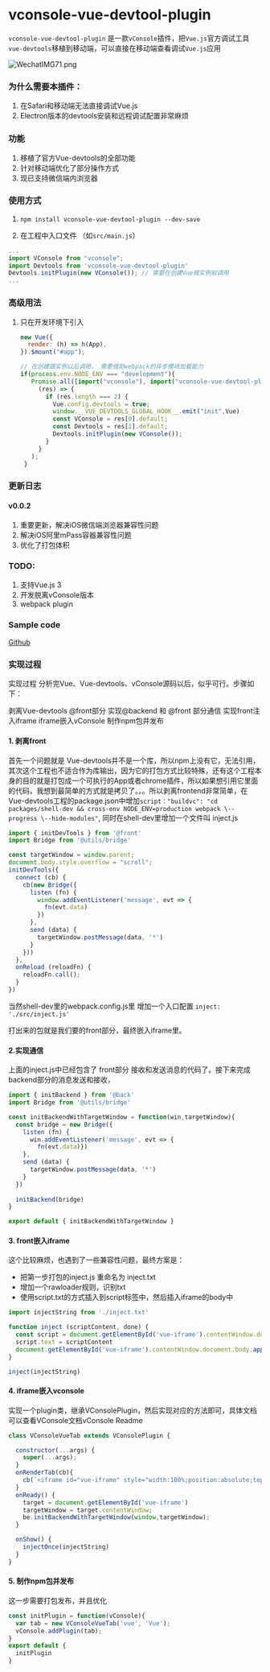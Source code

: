 # vconsole-vue-devtool-plugin

`vconsole-vue-devtool-plugin` 是一款`vConsole`插件，把`Vue.js`官方调试工具`vue-devtools`移植到移动端，可以直接在移动端查看调试`Vue.js`应用

![WechatIMG71.png](https://github.com/CavinHuang/vconsole-vue-devtool-plugin/blob/main/dev/src/assets/example.png)
### 为什么需要本插件：

1. 在Safari和移动端无法直接调试Vue.js
2. Electron版本的devtools安装和远程调试配置非常麻烦

### 功能

1. 移植了官方Vue-devtools的全部功能
2. 针对移动端优化了部分操作方式
3. 现已支持微信端内浏览器
### 使用方式

1. ```npm install vconsole-vue-devtool-plugin --dev-save ```

2. 在工程中入口文件 （如`src/main.js`）

```javascript
...
import VConsole from "vconsole";
import Devtools from 'vconsole-vue-devtool-plugin'
Devtools.initPlugin(new VConsole()); // 需要在创建Vue根实例前调用
...
```

### 高级用法

1. 只在开发环境下引入

   ```javascript
   new Vue({
     render: (h) => h(App),
   }).$mount("#app");
   
   // 在创建跟实例以后调用， 需要借助webpack的异步模块加载能力
   if(process.env.NODE_ENV === "development"){
      Promise.all([import("vconsole"), import("vconsole-vue-devtool-plugin")]).then(
        (res) => {
          if (res.length === 2) {
            Vue.config.devtools = true;
            window.__VUE_DEVTOOLS_GLOBAL_HOOK__.emit("init",Vue)
            const VConsole = res[0].default;
            const Devtools = res[1].default;
            Devtools.initPlugin(new VConsole());
          }
        }
      );
    }
   ```
### 更新日志

#### v0.0.2
1. 重要更新，解决iOS微信端浏览器兼容性问题
2. 解决iOS阿里mPass容器兼容性问题
3. 优化了打包体积

### TODO:

1. 支持Vue.js 3
2. 开发脱离vConsole版本
3. webpack plugin

### Sample code

[Github](https://github.com/CavinHuang/vconsole-vue-devtool-plugin/tree/main/dev)

### 实现过程
实现过程
分析完Vue、Vue-devtools、vConsole源码以后，似乎可行。步骤如下：

剥离Vue-devtools @front部分
实现@backend 和 @front 部分通信
实现front注入iframe
iframe嵌入vConsole
制作npm包并发布

#### 1. 剥离front

首先一个问题就是 Vue-devtools并不是一个库，所以npm上没有它，无法引用，其次这个工程也不适合作为库输出，因为它的打包方式比较特殊，还有这个工程本身的目的就是打包成一个可执行的App或者chrome插件，所以如果想引用它里面的代码，我想到最简单的方式就是拷贝了。。。所以剥离frontend非常简单，在Vue-devtools工程的package.json中增加`script："buildvc": "cd packages/shell-dev && cross-env NODE_ENV=production webpack \--progress \--hide-modules"`, 同时在shell-dev里增加一个文件叫 inject.js
```js
import { initDevTools } from '@front'
import Bridge from '@utils/bridge'

const targetWindow = window.parent;
document.body.style.overflow = "scroll";
initDevTools({
  connect (cb) {
    cb(new Bridge({
      listen (fn) {
        window.addEventListener('message', evt => {
          fn(evt.data)
        })
      },
      send (data) {
        targetWindow.postMessage(data, '*')
      }
    }))
  },
  onReload (reloadFn) {
    reloadFn.call();
  }
})
```
当然shell-dev里的webpack.config.js里 增加一个入口配置 `inject: './src/inject.js'`

打出来的包就是我们要的front部分，最终嵌入iframe里。

#### 2.实现通信
上面的inject.js中已经包含了 front部分 接收和发送消息的代码了。接下来完成backend部分的消息发送和接收，
```js
import { initBackend } from '@back'
import Bridge from '@utils/bridge'

const initBackendWithTargetWindow = function(win,targetWindow){
  const bridge = new Bridge({
    listen (fn) {
      win.addEventListener('message', evt => {
        fn(evt.data)})
    },
    send (data) {
      targetWindow.postMessage(data, '*')
    }
  })
  
  initBackend(bridge)
}

export default { initBackendWithTargetWindow }

```

#### 3. front嵌入iframe
这个比较麻烦，也遇到了一些兼容性问题，最终方案是：
 - 把第一步打包的inject.js 重命名为 inject.txt
 - 增加一个rawloader规则，识别txt
 - 使用script.txt的方式插入到script标签中，然后插入iframe的body中
```js
import injectString from './inject.txt'

function inject (scriptContent, done) {
  const script = document.getElementById('vue-iframe').contentWindow.document.createElement('script')
  script.text = scriptContent
  document.getElementById('vue-iframe').contentWindow.document.body.appendChild(script)
}

inject(injectString)

```
#### 4. iframe嵌入vconsole
实现一个plugin类，继承VConsolePlugin，然后实现对应的方法即可，具体文档可以查看VConsole文档vConsole Readme
```js
class VConsoleVueTab extends VConsolePlugin {

  constructor(...args) {
    super(...args);
  }
  onRenderTab(cb){
    cb(`<iframe id="vue-iframe" style="width:100%;position:absolute;top:0;bottom:0;min-height:100%;"></iframe>`);
  }
  onReady() {
    target = document.getElementById('vue-iframe')
    targetWindow = target.contentWindow;
    be.initBackendWithTargetWindow(window,targetWindow);    
  }

  onShow() {    
    injectOnce(injectString)
  }
}

```

#### 5. 制作npm包并发布
这一步需要打包发布，并且优化

```js
const initPlugin = function(vConsole){
  var tab = new VConsoleVueTab('vue', 'Vue');
  vConsole.addPlugin(tab);
}
export default {
  initPlugin
}
```
